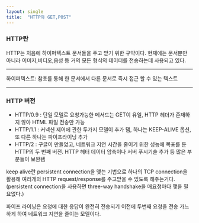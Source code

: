 ```yaml
---
layout: single
title:  "HTTP와 GET,POST"
---
```

### HTTP란
HTTP는 처음에 하이퍼텍스트 문서들을 주고 받기 위한 규약이다.
현재에는 문서뿐만 아니라 이미지,비디오,음성 등 거의 모든 형식의 데이터를 전송하는데 사용되고 있다.

___
하이퍼텍스트: 참초를 통해 한 문서에서 다른 문서로 즉시 접근 할 수 있는 텍스트
___

### HTTP 버전
- HTTP/0.9 : 단일 모델로 요청가능한 메서드는 GET이 유일, HTTP 헤더가 존재하지 않아 HTML 파일 전송만 가능
- HTTP/1.1 : 커넥션 제어에 관한 두가지 모델이 추가 됌, 하나는 KEEP-ALIVE 옵션, 또 다른 하나는 파이프라이닝 추가
- HTTP/2 : 구글이 만들었고, 네트워크 지연 시간을 줄이기 위한 성능에 목표를 둔 HTTP의 두 번째 버전. HTTP 헤터 데이터 압축이나 서버 푸시기술 추가 등 많은 부분들이 보완됌


keep alive란 persistent connection을 맺는 기법으로 하나의 TCP connection을 활용해 여러개의 HTTP request/response를 주고받을 수 있도록 해주는거다.  
 (persistent connection을 사용하면 three-way handshake을 매요청마다 맺을 필요없다.)  

파이프 라이닝은 요청에 대한 응답이 완전히 전송되기 이전에 두번째 요청을 전송 가느하게 하여 네트워크 지연을 줄이는 모델이다.